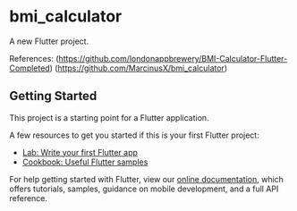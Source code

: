 # bmi_calculator

A new Flutter project.

References:
(https://github.com/londonappbrewery/BMI-Calculator-Flutter-Completed)
(https://github.com/MarcinusX/bmi_calculator)

## Getting Started

This project is a starting point for a Flutter application.

A few resources to get you started if this is your first Flutter project:

- [Lab: Write your first Flutter app](https://flutter.dev/docs/get-started/codelab)
- [Cookbook: Useful Flutter samples](https://flutter.dev/docs/cookbook)

For help getting started with Flutter, view our
[online documentation](https://flutter.dev/docs), which offers tutorials,
samples, guidance on mobile development, and a full API reference.
